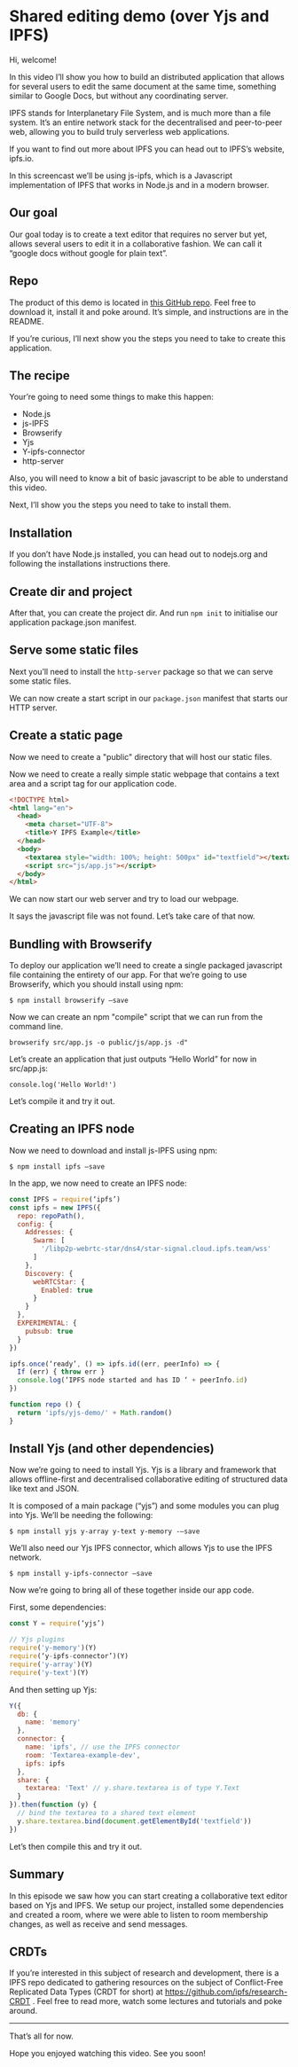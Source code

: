 # Shared editing demo (over Yjs and IPFS)

Hi, welcome!

In this video I’ll show you how to build an distributed application that allows for several users to edit the same document at the same time, something similar to Google Docs, but without any coordinating server.

IPFS stands for Interplanetary File System, and is much more than a file system. It’s an entire network stack for the decentralised and peer-to-peer web, allowing you to build truly serverless web applications.

If you want to find out more about IPFS you can head out to IPFS’s website, ipfs.io.

In this screencast we’ll be using js-ipfs, which is a Javascript implementation of IPFS that works in Node.js and in a modern browser.

## Our goal

Our goal today is to create a text editor that requires no server but yet, allows several users to edit it in a collaborative fashion. We can call it “google docs without google for plain text”.

## Repo

The product of this demo is located in [this GitHub repo](https://github.com/ipfs-labs/shared-editing-demo). Feel free to download it, install it and poke around. It’s simple, and instructions are in the README.

If you’re curious, I’ll next show you the steps you need to take to create this application.

## The recipe

Your’re going to need some things to make this happen:

* Node.js
* js-IPFS
* Browserify
* Yjs
* Y-ipfs-connector
* http-server

Also, you will need to know a bit of basic javascript to be able to understand this video.

Next, I’ll show you the steps you need to take to install them.

## Installation

If you don’t have Node.js installed, you can head out to nodejs.org and following the installations instructions there.

## Create dir and project

After that, you can create the project dir.
And run `npm init` to initialise our application package.json manifest.

## Serve some static files

Next you’ll need to install the `http-server` package so that we can serve some static files.

We can now create a start script in our `package.json` manifest that starts our HTTP server.

## Create a static page

Now we need to create a "public" directory that will host our static files.

Now we need to create a really simple static webpage that contains a text area and a script tag for our application code.

```html
<!DOCTYPE html>
<html lang="en">
  <head>
    <meta charset="UTF-8">
    <title>Y IPFS Example</title>
  </head>
  <body>
    <textarea style="width: 100%; height: 500px" id="textfield"></textarea>
    <script src="js/app.js"></script>
  </body>
</html>
```

We can now start our web server and try to load our webpage.

It says the javascript file was not found. Let’s take care of that now.

## Bundling with Browserify

To deploy our application we’ll need to create a single packaged javascript file containing the entirety of our app. For that we’re going to use Browserify, which you should install using npm:

`$ npm install browserify —save`

Now we can create an npm "compile" script that we can run from the command line.

```
browserify src/app.js -o public/js/app.js -d"
```

Let’s create an application that just outputs “Hello World” for now in src/app.js:


```
console.log('Hello World!')
```

Let’s compile it and try it out.

## Creating an IPFS node

Now we need to download and install js-IPFS using npm:

```
$ npm install ipfs —save
```

In the app, we now need to create an IPFS node:

```js
const IPFS = require(‘ipfs’)
const ipfs = new IPFS({
  repo: repoPath(),
  config: {
    Addresses: {
      Swarm: [
        '/libp2p-webrtc-star/dns4/star-signal.cloud.ipfs.team/wss'
      ]
    },
    Discovery: {
      webRTCStar: {
        Enabled: true
      }
    }
  },
  EXPERIMENTAL: {
    pubsub: true
  }
})

ipfs.once(‘ready’, () => ipfs.id((err, peerInfo) => {
  If (err) { throw err }
  console.log(‘IPFS node started and has ID ‘ + peerInfo.id)
})

function repo () {
  return 'ipfs/yjs-demo/' + Math.random()
}
```

## Install Yjs (and other dependencies)

Now we’re going to need to install Yjs. Yjs is a library and framework that allows offline-first and decentralised collaborative editing of structured data like text and JSON.

It is composed of a main package (“yjs”) and some modules you can plug into Yjs.
We’ll be needing the following:

```
$ npm install yjs y-array y-text y-memory -—save
```

We’ll also need our Yjs IPFS connector, which allows Yjs to use the IPFS network.

```
$ npm install y-ipfs-connector —save
```

Now we’re going to bring all of these together inside our app code.

First, some dependencies:

```js
const Y = require(‘yjs’)

// Yjs plugins
require('y-memory')(Y)
require(‘y-ipfs-connector’)(Y)
require('y-array')(Y)
require('y-text')(Y)
```

And then setting up Yjs:

```js
Y({
  db: {
    name: 'memory'
  },
  connector: {
    name: 'ipfs', // use the IPFS connector
    room: 'Textarea-example-dev',
    ipfs: ipfs
  },
  share: {
    textarea: 'Text' // y.share.textarea is of type Y.Text
  }
}).then(function (y) {
  // bind the textarea to a shared text element
  y.share.textarea.bind(document.getElementById('textfield'))
})
```

Let’s then compile this and try it out.


## Summary

In this episode we saw how you can start creating a collaborative text editor based on Yjs and IPFS. We setup our project, installed some dependencies and created a room, where we were able to listen to room membership changes, as well as receive and send messages.

## CRDTs

If you’re interested in this subject of research and development, there is a IPFS repo dedicated to gathering resources on the subject of Conflict-Free Replicated Data Types (CRDT for short) at https://github.com/ipfs/research-CRDT . Feel free to read more, watch some lectures and tutorials and poke around.

---

That’s all for now.

Hope you enjoyed watching this video. See you soon!
